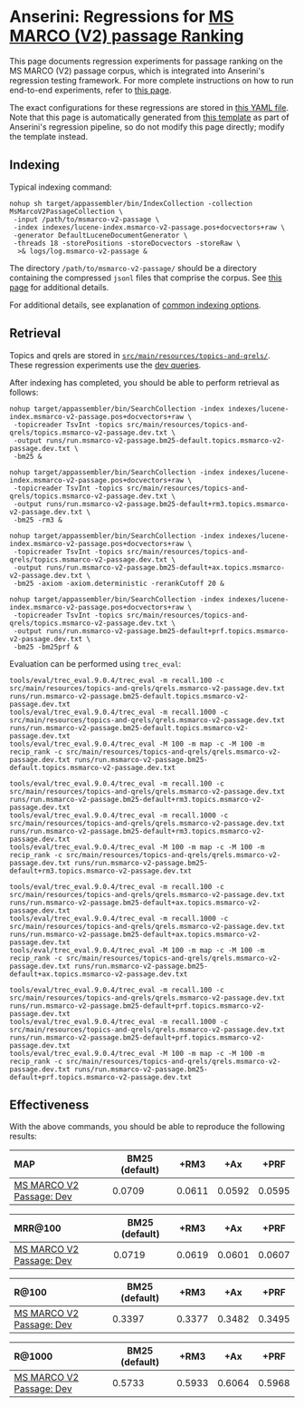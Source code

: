 # Anserini: Regressions for [MS MARCO (V2) passage Ranking](https://microsoft.github.io/msmarco/TREC-Deep-Learning.html)

This page documents regression experiments for passage ranking on the MS MARCO (V2) passage corpus, which is integrated into Anserini's regression testing framework.
For more complete instructions on how to run end-to-end experiments, refer to [this page](experiments-msmarco-v2.md).

The exact configurations for these regressions are stored in [this YAML file](../src/main/resources/regression/msmarco-v2-passage.yaml).
Note that this page is automatically generated from [this template](../src/main/resources/docgen/templates/msmarco-v2-passage.template) as part of Anserini's regression pipeline, so do not modify this page directly; modify the template instead.

## Indexing

Typical indexing command:

```
nohup sh target/appassembler/bin/IndexCollection -collection MsMarcoV2PassageCollection \
 -input /path/to/msmarco-v2-passage \
 -index indexes/lucene-index.msmarco-v2-passage.pos+docvectors+raw \
 -generator DefaultLuceneDocumentGenerator \
 -threads 18 -storePositions -storeDocvectors -storeRaw \
  >& logs/log.msmarco-v2-passage &
```

The directory `/path/to/msmarco-v2-passage/` should be a directory containing the compressed `jsonl` files that comprise the corpus.
See [this page](experiments-msmarco-v2.md) for additional details.

For additional details, see explanation of [common indexing options](common-indexing-options.md).

## Retrieval

Topics and qrels are stored in [`src/main/resources/topics-and-qrels/`](../src/main/resources/topics-and-qrels/).
These regression experiments use the [dev queries](../src/main/resources/topics-and-qrels/topics.msmarco-v2-passage.dev.txt).

After indexing has completed, you should be able to perform retrieval as follows:

```
nohup target/appassembler/bin/SearchCollection -index indexes/lucene-index.msmarco-v2-passage.pos+docvectors+raw \
 -topicreader TsvInt -topics src/main/resources/topics-and-qrels/topics.msmarco-v2-passage.dev.txt \
 -output runs/run.msmarco-v2-passage.bm25-default.topics.msmarco-v2-passage.dev.txt \
 -bm25 &

nohup target/appassembler/bin/SearchCollection -index indexes/lucene-index.msmarco-v2-passage.pos+docvectors+raw \
 -topicreader TsvInt -topics src/main/resources/topics-and-qrels/topics.msmarco-v2-passage.dev.txt \
 -output runs/run.msmarco-v2-passage.bm25-default+rm3.topics.msmarco-v2-passage.dev.txt \
 -bm25 -rm3 &

nohup target/appassembler/bin/SearchCollection -index indexes/lucene-index.msmarco-v2-passage.pos+docvectors+raw \
 -topicreader TsvInt -topics src/main/resources/topics-and-qrels/topics.msmarco-v2-passage.dev.txt \
 -output runs/run.msmarco-v2-passage.bm25-default+ax.topics.msmarco-v2-passage.dev.txt \
 -bm25 -axiom -axiom.deterministic -rerankCutoff 20 &

nohup target/appassembler/bin/SearchCollection -index indexes/lucene-index.msmarco-v2-passage.pos+docvectors+raw \
 -topicreader TsvInt -topics src/main/resources/topics-and-qrels/topics.msmarco-v2-passage.dev.txt \
 -output runs/run.msmarco-v2-passage.bm25-default+prf.topics.msmarco-v2-passage.dev.txt \
 -bm25 -bm25prf &
```

Evaluation can be performed using `trec_eval`:

```
tools/eval/trec_eval.9.0.4/trec_eval -m recall.100 -c src/main/resources/topics-and-qrels/qrels.msmarco-v2-passage.dev.txt runs/run.msmarco-v2-passage.bm25-default.topics.msmarco-v2-passage.dev.txt
tools/eval/trec_eval.9.0.4/trec_eval -m recall.1000 -c src/main/resources/topics-and-qrels/qrels.msmarco-v2-passage.dev.txt runs/run.msmarco-v2-passage.bm25-default.topics.msmarco-v2-passage.dev.txt
tools/eval/trec_eval.9.0.4/trec_eval -M 100 -m map -c -M 100 -m recip_rank -c src/main/resources/topics-and-qrels/qrels.msmarco-v2-passage.dev.txt runs/run.msmarco-v2-passage.bm25-default.topics.msmarco-v2-passage.dev.txt

tools/eval/trec_eval.9.0.4/trec_eval -m recall.100 -c src/main/resources/topics-and-qrels/qrels.msmarco-v2-passage.dev.txt runs/run.msmarco-v2-passage.bm25-default+rm3.topics.msmarco-v2-passage.dev.txt
tools/eval/trec_eval.9.0.4/trec_eval -m recall.1000 -c src/main/resources/topics-and-qrels/qrels.msmarco-v2-passage.dev.txt runs/run.msmarco-v2-passage.bm25-default+rm3.topics.msmarco-v2-passage.dev.txt
tools/eval/trec_eval.9.0.4/trec_eval -M 100 -m map -c -M 100 -m recip_rank -c src/main/resources/topics-and-qrels/qrels.msmarco-v2-passage.dev.txt runs/run.msmarco-v2-passage.bm25-default+rm3.topics.msmarco-v2-passage.dev.txt

tools/eval/trec_eval.9.0.4/trec_eval -m recall.100 -c src/main/resources/topics-and-qrels/qrels.msmarco-v2-passage.dev.txt runs/run.msmarco-v2-passage.bm25-default+ax.topics.msmarco-v2-passage.dev.txt
tools/eval/trec_eval.9.0.4/trec_eval -m recall.1000 -c src/main/resources/topics-and-qrels/qrels.msmarco-v2-passage.dev.txt runs/run.msmarco-v2-passage.bm25-default+ax.topics.msmarco-v2-passage.dev.txt
tools/eval/trec_eval.9.0.4/trec_eval -M 100 -m map -c -M 100 -m recip_rank -c src/main/resources/topics-and-qrels/qrels.msmarco-v2-passage.dev.txt runs/run.msmarco-v2-passage.bm25-default+ax.topics.msmarco-v2-passage.dev.txt

tools/eval/trec_eval.9.0.4/trec_eval -m recall.100 -c src/main/resources/topics-and-qrels/qrels.msmarco-v2-passage.dev.txt runs/run.msmarco-v2-passage.bm25-default+prf.topics.msmarco-v2-passage.dev.txt
tools/eval/trec_eval.9.0.4/trec_eval -m recall.1000 -c src/main/resources/topics-and-qrels/qrels.msmarco-v2-passage.dev.txt runs/run.msmarco-v2-passage.bm25-default+prf.topics.msmarco-v2-passage.dev.txt
tools/eval/trec_eval.9.0.4/trec_eval -M 100 -m map -c -M 100 -m recip_rank -c src/main/resources/topics-and-qrels/qrels.msmarco-v2-passage.dev.txt runs/run.msmarco-v2-passage.bm25-default+prf.topics.msmarco-v2-passage.dev.txt
```

## Effectiveness

With the above commands, you should be able to reproduce the following results:

MAP                                     | BM25 (default)| +RM3      | +Ax       | +PRF      |
:---------------------------------------|-----------|-----------|-----------|-----------|
[MS MARCO V2 Passage: Dev](https://microsoft.github.io/msmarco/TREC-Deep-Learning.html)| 0.0709    | 0.0611    | 0.0592    | 0.0595    |


MRR@100                                 | BM25 (default)| +RM3      | +Ax       | +PRF      |
:---------------------------------------|-----------|-----------|-----------|-----------|
[MS MARCO V2 Passage: Dev](https://microsoft.github.io/msmarco/TREC-Deep-Learning.html)| 0.0719    | 0.0619    | 0.0601    | 0.0607    |


R@100                                   | BM25 (default)| +RM3      | +Ax       | +PRF      |
:---------------------------------------|-----------|-----------|-----------|-----------|
[MS MARCO V2 Passage: Dev](https://microsoft.github.io/msmarco/TREC-Deep-Learning.html)| 0.3397    | 0.3377    | 0.3482    | 0.3495    |


R@1000                                  | BM25 (default)| +RM3      | +Ax       | +PRF      |
:---------------------------------------|-----------|-----------|-----------|-----------|
[MS MARCO V2 Passage: Dev](https://microsoft.github.io/msmarco/TREC-Deep-Learning.html)| 0.5733    | 0.5933    | 0.6064    | 0.5968    |
